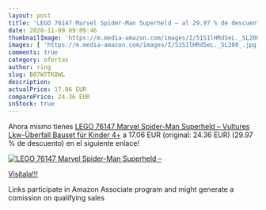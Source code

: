 ```yaml
---
layout: post
title: 'LEGO 76147 Marvel Spider-Man Superheld – al 29.97 % de descuento'
date: 2020-11-09 09:09:46
thumbnailImage: 'https://m.media-amazon.com/images/I/51S1lHRdSeL._SL200_.jpg'
images: [ 'https://m.media-amazon.com/images/I/51S1lHRdSeL._SL200_.jpg' ]
comments: true
category: ofertas
author: ring
slug: B07W7TK8WL
description:
actualPrice: 17.06 EUR
comparePrice: 24.36 EUR
inStock: true
---
```


Ahora mismo tienes [LEGO 76147 Marvel Spider-Man Superheld – Vultures Lkw-Überfall Bauset für Kinder 4+](https://www.amazon.de/dp/B07W7TK8WL/?tag=tolees0ca-21) a 17.06 EUR (original: 24.36 EUR) (29.97 %  de descuento) en el siguiente enlace!

[![LEGO 76147 Marvel Spider-Man Superheld –](https://m.media-amazon.com/images/I/51S1lHRdSeL._SL200_.jpg)](https://www.amazon.de/dp/B07W7TK8WL/?tag=tolees0ca-21)

[Visítala!!!](https://www.amazon.de/dp/B07W7TK8WL/?tag=tolees0ca-21)

Links participate in Amazon Associate program and might generate a comission on qualifying sales
